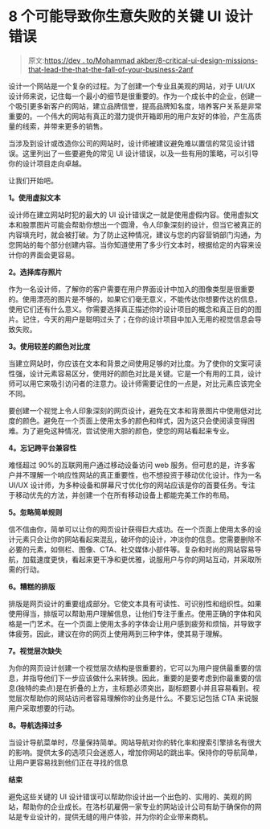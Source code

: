 # 8 个可能导致你生意失败的关键 UI 设计错误

> 原文:[https://dev . to/Mohammad akber/8-critical-ui-design-missions-that-lead-the-that-the-fall-of-your-business-2anf](https://dev.to/mohammadakber/8-critical-ui-design-mistakes-that-can-lead-to-the-downfall-of-your-business-2anf)

设计一个网站是一个复杂的过程。为了创建一个专业且美观的网站，对于 UI/UX 设计师来说，记住每一个最小的细节是很重要的。作为一个成长中的企业，创建一个吸引更多新客户的网站，建立品牌信誉，提高品牌知名度，培养客户关系是非常重要的。一个伟大的网站有真正的潜力提供开箱即用的用户友好的体验，产生高质量的线索，并带来更多的销售。

当涉及到设计或改造你公司的网站时，设计师被建议避免难以置信的常见设计错误。这里列出了一些要避免的常见 UI 设计错误，以及一些有用的策略，可以引导你的设计项目走向卓越。

让我们开始吧。

**1。使用虚拟文本**

设计师在建立网站时犯的最大的 UI 设计错误之一就是使用虚假内容。使用虚拟文本和股票图片可能会帮助你想出一个圆滑，令人印象深刻的设计，但当它被真正的内容填充时，就会被打破。为了防止这种情况，建议与您的内容营销部门沟通，为您网站的每个部分创建内容。当你知道使用了多少行文本时，根据给定的内容来设计你的界面会更容易。

**2。选择库存照片**

作为一名设计师，了解你的客户需要在用户界面设计中加入的图像类型是很重要的。使用漂亮的图片是不够的，如果它们毫无意义，不能传达你想要传达的信息，使用它们还有什么意义。你需要选择真正描述你的设计项目的概念和真正目的的图片。记住，今天的用户是聪明过头了；在你的设计项目中加入无用的视觉信息会导致失败。

**3。使用较差的颜色对比度**

当建立网站时，你应该在文本和背景之间使用足够的对比度。为了使你的文案可读性强，设计元素容易区分，使用好的颜色对比是关键。它是一个有用的工具，设计师可以用它来吸引访问者的注意力。设计师需要记住的一点是，对比元素应该完全不同。

要创建一个视觉上令人印象深刻的网页设计，避免在文本和背景图片中使用低对比度的颜色。避免在一个页面上使用太多的颜色和样式，因为这只会使阅读变得困难。为了避免这种情况，尝试使用大胆的颜色，使您的网站看起来专业。

**4。忘记跨平台兼容性**

难怪超过 90%的互联网用户通过移动设备访问 web 服务。但可悲的是，许多客户并不理解一个响应性网站的真正重要性，也不想投资于移动优化设计。作为一名 UI/UX 设计师，为多种设备和屏幕尺寸优化你的网站应该是你的首要任务。专注于移动优先的方法，并创建一个在所有移动设备上都能完美工作的布局。

**5。忽略简单规则**

信不信由你，简单可以让你的网页设计获得巨大成功。在一个页面上使用太多的设计元素只会让你的网站看起来混乱，破坏你的设计，冲淡你的信息。您需要删除不必要的元素，如侧栏、图像、CTA、社交媒体小部件等。复杂和时尚的网站容易导航，加载速度更快，看起来更干净和更优雅，说服用户与你的网站互动，并采取所需的行动。

**6。糟糕的排版**

排版是网页设计的重要组成部分。它使文本具有可读性、可识别性和组织性。如果使用得当，排版可以帮助用户理解信息，让他们专注于重点。使用正确的字体和风格是一门艺术。在一个页面上使用太多的字体会让用户感到疲劳和烦恼，并导致字体疲劳。因此，建议在你的网页上使用两到三种字体，使其易于理解。

**7。视觉层次缺失**

为你的网页设计创建一个视觉层次结构是很重要的，它可以为用户提供最重要的信息，并指导他们下一步应该做什么来转换。因此，重要的是要考虑到你最重要的信息(独特的卖点)是在折叠的上方，主标题必须突出，副标题要小并且容易看到。视觉层次帮助你的网站访问者容易理解你的业务是什么。不要忘记包括 CTA 来说服用户采取想要的行动。

**8。导航选择过多**

当设计导航菜单时，尽量保持简单。网站导航对你的转化率和搜索引擎排名有很大的影响。提供太多的选项只会迷惑人，增加你网站的跳出率。保持你的导航简单，让用户更容易找到他们正在寻找的信息

**结束**

避免这些关键的 UI 设计错误可以帮助你设计出一个出色的、实用的、美观的网站，帮助你的企业成长。在洛杉矶雇佣一家专业的网站设计公司有助于确保你的网站是专业设计的，提供无缝的用户体验，并为你的企业带来商机。